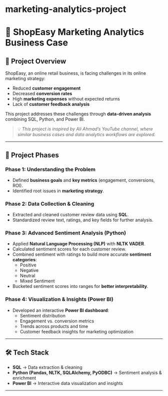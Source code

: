 # marketing-analytics-project

# 🛒 ShopEasy Marketing Analytics Business Case

## 📌 Project Overview

ShopEasy, an online retail business, is facing challenges in its online marketing strategy:

- Reduced **customer engagement**
- Decreased **conversion rates**
- High **marketing expenses** without expected returns
- Lack of **customer feedback analysis**

This project addresses these challenges through **data-driven analysis** combining SQL, Python, and Power BI.

> 💡 _This project is inspired by Ali Ahmad’s YouTube channel, where similar business cases and data analytics workflows are explored._

---

## 🚀 Project Phases

### Phase 1: Understanding the Problem

- Defined **business goals** and **key metrics** (engagement, conversions, ROI).
- Identified root issues in **marketing strategy**.

### Phase 2: Data Collection & Cleaning

- Extracted and cleaned customer review data using **SQL**.
- Standardized review text, ratings, and key fields for further analysis.

### Phase 3: Advanced Sentiment Analysis (Python)

- Applied **Natural Language Processing (NLP)** with **NLTK VADER**.
- Calculated sentiment scores for each customer review.
- Combined sentiment with ratings to build more accurate **sentiment categories**:
  - Positive
  - Negative
  - Neutral
  - Mixed Sentiment
- Bucketed sentiment scores into ranges for **better interpretability**.

### Phase 4: Visualization & Insights (Power BI)

- Developed an interactive **Power BI dashboard**:
  - Sentiment distribution
  - Engagement vs. conversion metrics
  - Trends across products and time
  - Customer feedback insights for marketing optimization

---

## 🛠️ Tech Stack

- **SQL** → Data extraction & cleaning
- **Python (Pandas, NLTK, SQLAlchemy, PyODBC)** → Sentiment analysis & enrichment
- **Power BI** → Interactive data visualization and insights

---
